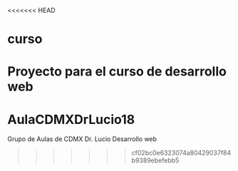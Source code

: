 <<<<<<< HEAD
# curso
Proyecto para el curso de desarrollo web
=======
# AulaCDMXDrLucio18
 Grupo de Aulas de CDMX Dr. Lucio Desarrollo web 
>>>>>>> cf02bc0e6323074a80429037f84b9389ebefebb5
